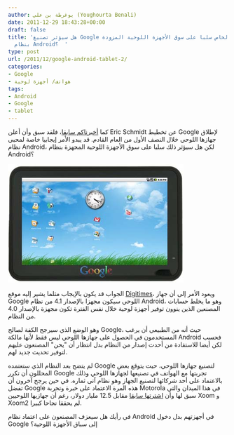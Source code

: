 ```yaml
---
author: يوغرطة بن علي (Youghourta Benali)
date: 2011-12-29 18:43:28+00:00
draft: false
title: 'هل سيؤثر تصنيع Google لجهازها اللوحي الخاص سلبا على سوق الأجهزة اللوحية المزودة
  بنظام Android؟  '
type: post
url: /2011/12/google-android-tablet-2/
categories:
- Google
- هواتف/ أجهزة لوحية
tags:
- Android
- Google
- tablet
---
```


كما [أخبرناكم سابقا](https://www.it-scoop.com/2011/12/google-android-tablet/)، فلقد سبق وأن أعلن Eric Schmidt عن تخطيط Google لإطلاق جهازها اللوحي خلال النصف الأول من العام القادم. قد يبدو الأمر إيجابيا خاصة لمحبي نظام Android، لكن هل سيؤثر ذلك سلبا على سوق الأجهزة اللوحية المجهزة بنظام Android؟




[![صورة تخيلية عن جهاز Google اللوحي](Google-Tablet.jpg)
](Google-Tablet.jpg)




الجواب قد يكون بالإيجاب مثلما يشير إليه موقع [Digitimes](http://www.digitimes.com/news/a20111226PD204.html)، ويعود الأمر إلى أن جهاز Google اللوحي سيكون مجهزا بالإصدار 4.1 من نظام Android، وهو ما يخلط حسابات المصنعين الذين ينوون توفير أجهزة لوحية خلال نفس الفترة تكون مجهزة بالإصدار 4.0 من النظام.




وهو الوضع الذي سيرجح الكفة لصالح Google، حيث أنه من الطبيعي أن يرغب المستخدمون في الحصول على جهازها اللوحي ليس فقط لأنها مالكة Android فحسب لكن أيضا للاستفادة من أحدث إصدار من النظام بدل انتظار أن "يحن" المصنعون عليهم لتوفير تحديث جديد لهم.




لم يتضح بعد النظام الذي ستعتمده Google لتصنيع جهازها اللوحي، حيث يتوقع بعض المحللون أن تكرر Google تجربتها مع الهواتف في تصنيعها لجهازها اللوحي وذلك بالاعتماد على أحد شركائها لتصنيع الجهاز وهو نظام آتى ثماره. في حين يرجح آخرون أن تفضل Google هذه المرة الاعتماد على خبرة وتجربة Motorola في هذا الميدان والتي سبق لها وأن [اشترتها سابقا](https://www.it-scoop.com/2011/08/google-motorola-mobility/) مقابل 12.5 مليار دولار، رغم أن جهازيها اللوحيين Xoom و Xoom2 لم يحققا نجاحا كبيرا.




في رأيك هل سيعزف المصنعون على اعتماد نظام Android في أجهزتهم بدل دخول Google إلى سباق الأجهزة اللوحية؟



